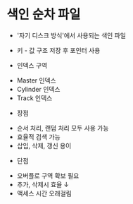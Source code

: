 # 색인 순차 파일

* '자기 디스크 방식'에서 사용되는 색인 파일

* 키 - 값 구조 저장 후 포인터 사용

* 인덱스 구역 
 - Master 인덱스
 - Cylinder 인덱스
 - Track 인덱스

* 장점

 - 순서 처리, 랜덤 처리 모두 사용 가능
 - 효율적 검색 가능
 - 삽입, 삭제, 갱신 용이

* 단점

 - 오버플로 구역 확보 필요
 - 추가, 삭제시 효율 ↓
 - 액세스 시간 오래걸림



